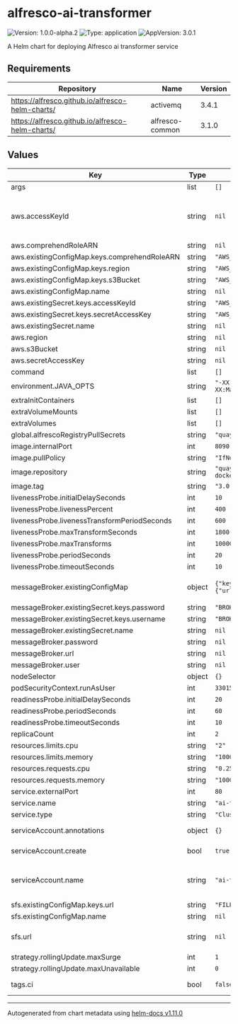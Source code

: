# alfresco-ai-transformer

![Version: 1.0.0-alpha.2](https://img.shields.io/badge/Version-1.0.0--alpha.2-informational?style=flat-square) ![Type: application](https://img.shields.io/badge/Type-application-informational?style=flat-square) ![AppVersion: 3.0.1](https://img.shields.io/badge/AppVersion-3.0.1-informational?style=flat-square)

A Helm chart for deploying Alfresco ai transformer service

## Requirements

| Repository | Name | Version |
|------------|------|---------|
| https://alfresco.github.io/alfresco-helm-charts/ | activemq | 3.4.1 |
| https://alfresco.github.io/alfresco-helm-charts/ | alfresco-common | 3.1.0 |

## Values

| Key | Type | Default | Description |
|-----|------|---------|-------------|
| args | list | `[]` |  |
| aws.accessKeyId | string | `nil` | AWS credentials are required as documented at https://docs.alfresco.com/intelligence-services/latest/config/#default-configuration |
| aws.comprehendRoleARN | string | `nil` |  |
| aws.existingConfigMap.keys.comprehendRoleARN | string | `"AWS_COMPREHEND_ROLE_ARN"` |  |
| aws.existingConfigMap.keys.region | string | `"AWS_REGION"` |  |
| aws.existingConfigMap.keys.s3Bucket | string | `"AWS_S3_BUCKET"` |  |
| aws.existingConfigMap.name | string | `nil` |  |
| aws.existingSecret.keys.accessKeyId | string | `"AWS_ACCESS_KEY_ID"` |  |
| aws.existingSecret.keys.secretAccessKey | string | `"AWS_SECRET_ACCESS_KEY"` |  |
| aws.existingSecret.name | string | `nil` |  |
| aws.region | string | `nil` |  |
| aws.s3Bucket | string | `nil` |  |
| aws.secretAccessKey | string | `nil` |  |
| command | list | `[]` |  |
| environment.JAVA_OPTS | string | `"-XX:MinRAMPercentage=50 -XX:MaxRAMPercentage=80"` |  |
| extraInitContainers | list | `[]` |  |
| extraVolumeMounts | list | `[]` |  |
| extraVolumes | list | `[]` |  |
| global.alfrescoRegistryPullSecrets | string | `"quay-registry-secret"` |  |
| image.internalPort | int | `8090` |  |
| image.pullPolicy | string | `"IfNotPresent"` |  |
| image.repository | string | `"quay.io/alfresco/alfresco-ai-docker-engine"` |  |
| image.tag | string | `"3.0.1"` |  |
| livenessProbe.initialDelaySeconds | int | `10` |  |
| livenessProbe.livenessPercent | int | `400` |  |
| livenessProbe.livenessTransformPeriodSeconds | int | `600` |  |
| livenessProbe.maxTransformSeconds | int | `1800` |  |
| livenessProbe.maxTransforms | int | `10000` |  |
| livenessProbe.periodSeconds | int | `20` |  |
| livenessProbe.timeoutSeconds | int | `10` |  |
| messageBroker.existingConfigMap | object | `{"keys":{"url":"BROKER_URL"},"name":null}` | Alternatively, provide credentials via an existing secret and set the keys as they are given |
| messageBroker.existingSecret.keys.password | string | `"BROKER_PASSWORD"` |  |
| messageBroker.existingSecret.keys.username | string | `"BROKER_USERNAME"` |  |
| messageBroker.existingSecret.name | string | `nil` |  |
| messageBroker.password | string | `nil` |  |
| messageBroker.url | string | `nil` |  |
| messageBroker.user | string | `nil` |  |
| nodeSelector | object | `{}` |  |
| podSecurityContext.runAsUser | int | `33015` |  |
| readinessProbe.initialDelaySeconds | int | `20` |  |
| readinessProbe.periodSeconds | int | `60` |  |
| readinessProbe.timeoutSeconds | int | `10` |  |
| replicaCount | int | `2` |  |
| resources.limits.cpu | string | `"2"` |  |
| resources.limits.memory | string | `"1000Mi"` |  |
| resources.requests.cpu | string | `"0.25"` |  |
| resources.requests.memory | string | `"1000Mi"` |  |
| service.externalPort | int | `80` |  |
| service.name | string | `"ai-transformer"` |  |
| service.type | string | `"ClusterIP"` |  |
| serviceAccount.annotations | object | `{}` | Annotations to add to the service account |
| serviceAccount.create | bool | `true` | Specifies whether a service account should be created |
| serviceAccount.name | string | `"ai-transformer-sa"` | The name of the service account to use. If not set and create is true, a name is generated using the fullname template |
| sfs.existingConfigMap.keys.url | string | `"FILE_STORE_URL"` |  |
| sfs.existingConfigMap.name | string | `nil` |  |
| sfs.url | string | `nil` | Alfresco Transformation filestore (e.g. http://acs-alfresco-transform-service) |
| strategy.rollingUpdate.maxSurge | int | `1` |  |
| strategy.rollingUpdate.maxUnavailable | int | `0` |  |
| tags.ci | bool | `false` | A chart tag used for Hyland's CI purpose. Do not set it to true. |

----------------------------------------------
Autogenerated from chart metadata using [helm-docs v1.11.0](https://github.com/norwoodj/helm-docs/releases/v1.11.0)
